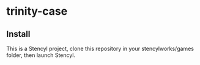 # trinity-case
## Install
This is a Stencyl project, clone this repository in your stencylworks/games folder, then launch Stencyl.
